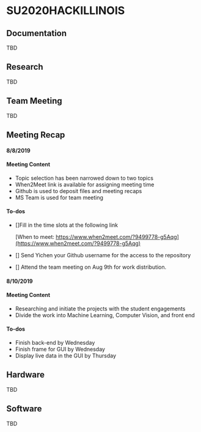 # SU2020HACKILLINOIS
## Documentation
TBD
## Research
TBD
## Team Meeting
TBD
## Meeting Recap
#### 8/8/2019
#### Meeting Content
- Topic selection has been narrowed down to two topics
- When2Meet link is available for assigning meeting time
- Github is used to deposit files and meeting recaps
- MS Team is used for team meeting
#### To-dos
- []Fill in the time slots at the following link

	[When to meet:   https://www.when2meet.com/?9499778-g5Aqg](https://www.when2meet.com/?9499778-g5Aqg)
	
- [] Send Yichen your Github username for the access to the repository

- [] Attend the team meeting on Aug 9th for work distribution.


#### 8/10/2019
#### Meeting Content
- Researching and initiate the projects with the student engagements
- Divide the work into Machine Learning, Computer Vision, and front end
#### To-dos
- Finish back-end by Wednesday
- Finish frame for GUI by Wednesday
- Display live data in the GUI by Thursday
## Hardware
TBD
## Software
TBD
